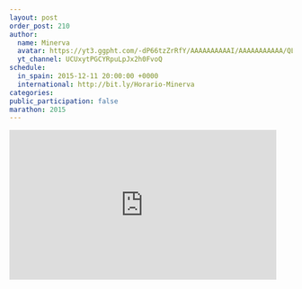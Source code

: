 ```yaml
---
layout: post
order_post: 210
author:
  name: Minerva
  avatar: https://yt3.ggpht.com/-dP66tzZrRfY/AAAAAAAAAAI/AAAAAAAAAAA/QL2dHz8giPc/s88-c-k-no/photo.jpg
  yt_channel: UCUxytPGCYRpuLpJx2h0FvoQ
schedule:
  in_spain: 2015-12-11 20:00:00 +0000
  international: http://bit.ly/Horario-Minerva
categories:
public_participation: false
marathon: 2015
---
```


<iframe width="475" height="267" src="https://www.youtube.com/embed/zl5vPkkZncs" frameborder="0" allowfullscreen></iframe>
